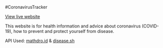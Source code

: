 #CoronavirusTracker

[View live website](https://bit.ly/livecoronavirustracker)

This website is for health information and advice about coronavirus (COVID-19), how to prevent and protect yourself from disease.

API Used: [mathdro.id](https://covid19.mathdro.id/api) & [disease.sh](https://disease.sh/v3/covid-19)
